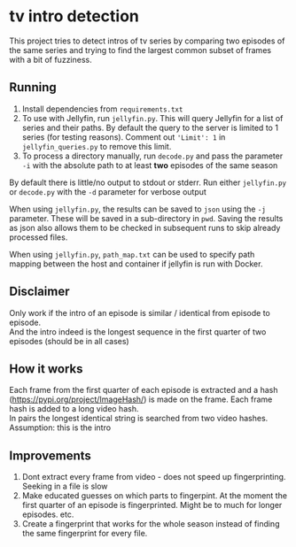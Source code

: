 # tv intro detection

This project tries to detect intros of tv series by comparing two episodes of the same series and trying to find the
largest common subset of frames with a bit of fuzziness.

## Running

1. Install dependencies from `requirements.txt`
2. To use with Jellyfin, run `jellyfin.py`. This will query Jellyfin for a list of series and their paths. By default the query to the server is limited to 1 series (for testing reasons). Comment out `'Limit': 1` in `jellyfin_queries.py` to remove this limit.
3. To process a directory manually, run `decode.py` and pass the parameter `-i` with the absolute path to at least **two** episodes of the same season

By default there is little/no output to stdout or stderr. Run either `jellyfin.py` or `decode.py` with the `-d` parameter for verbose output

When using `jellyfin.py`, the results can be saved to `json` using the `-j` parameter. These will be saved in a sub-directory in `pwd`. Saving the results as json also allows them to be checked in subsequent runs to skip already processed files.

When using `jellyfin.py`, `path_map.txt` can be used to specify path mapping between the host and container if jellyfin is run with Docker.

## Disclaimer

Only work if the intro of an episode is similar / identical from episode to episode.<br>
And the intro indeed is the longest sequence in the first quarter of two episodes (should be in all cases)

## How it works
Each frame from the first quarter of each episode is extracted and a hash (https://pypi.org/project/ImageHash/) is made on the frame. Each frame hash is added to a long video hash.<br>
In pairs the longest identical string is searched from two video hashes.<br>
Assumption: this is the intro

## Improvements

1. Dont extract every frame from video - does not speed up fingerprinting. Seeking in a file is slow
2. Make educated guesses on which parts to fingerpint. At the moment the first quarter of an episode is fingerprinted. Might be to much for longer episodes. etc.
3. Create a fingerprint that works for the whole season instead of finding the same fingerprint for every file.



